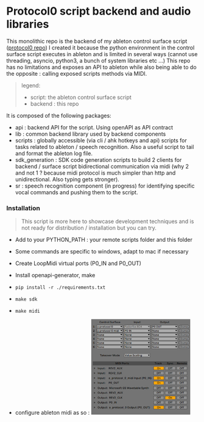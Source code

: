 # Protocol0 script backend and audio libraries

This monolithic repo is the backend of my ableton control surface
script ([protocol0 repo](https://github.com/lebrunthibault/Protocol-0-Surface-Script))
I created it because the python environment in the control surface script executes in ableton and is limited in several
ways
(cannot use threading, asyncio, python3, a bunch of system libraries etc ...)
This repo has no limitations and exposes an API to ableton while also being able to do the opposite : calling exposed
scripts methods via MIDI.

> legend:
>- script: the ableton control surface script
>- backend : this repo

It is composed of the following packages:

- api : backend API for the script. Using openAPI as API contract
- lib : common backend library used by backend components
- scripts : globally accessible (via cli / ahk hotkeys and api) scripts for tasks related to ableton / speech
  recognition. Also a useful script to tail and format the ableton log file.
- sdk_generation : SDK code generation scripts to build 2 clients for backend / surface script bidirectional
  communication via midi (why 2 and not 1 ? because midi protocol is much simpler than http and unidirectional. Also
  typing gets stronger).
- sr : speech recognition component (in progress) for identifying specific vocal commands and pushing them to the
  script.

### Installation

> This script is more here to showcase development techniques and is not ready for distribution / installation but you can try.

- Add to your PYTHON_PATH : your remote scripts folder and this folder

- Some commands are specific to windows, adapt to mac if necessary
- Create LoopMidi virtual ports (P0_IN and P0_OUT)
- Install openapi-generator, make

- `pip install -r ./requirements.txt`
- `make sdk`
- `make midi`
- configure ableton midi as so :
  <img width="260px" src="https://raw.githubusercontent.com/lebrunthibault/Protocol-0-backend/master/doc/img/ableton_midi_config.PNG?sanitize=true" alt="ableton screenshot">
